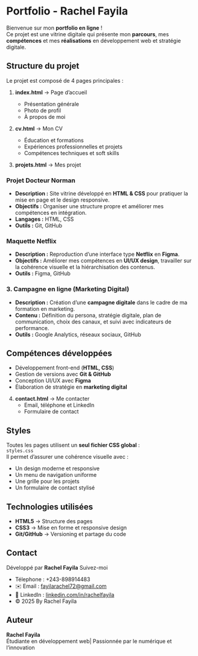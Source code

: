 # Portfolio - Rachel Fayila

Bienvenue sur mon **portfolio en ligne** !  
Ce projet est une vitrine digitale qui présente mon **parcours**, mes **compétences** et mes **réalisations** en développement web et stratégie digitale.

## Structure du projet

Le projet est composé de 4 pages principales :

1. **index.html** → Page d’accueil  
   - Présentation générale  
   - Photo de profil  
   - À propos de moi  

2. **cv.html** → Mon CV  
   -  Éducation et formations  
   -  Expériences professionnelles et projets  
   -  Compétences techniques et soft skills  

3. **projets.html** → Mes projet

### Projet Docteur Norman  
- **Description :** Site vitrine développé en **HTML & CSS** pour pratiquer la mise en page et le design responsive.  
- **Objectifs :** Organiser une structure propre et améliorer mes compétences en intégration.  
- **Langages :** HTML, CSS  
- **Outils :** Git, GitHub  

### Maquette Netflix  
- **Description :** Reproduction d’une interface type **Netflix** en **Figma**.  
- **Objectifs :** Améliorer mes compétences en **UI/UX design**, travailler sur la cohérence visuelle et la hiérarchisation des contenus.  
- **Outils :** Figma, GitHub  

### 3. Campagne en ligne (Marketing Digital)  
- **Description :** Création d’une **campagne digitale** dans le cadre de ma formation en marketing.  
- **Contenu :** Définition du persona, stratégie digitale, plan de communication, choix des canaux, et suivi avec   indicateurs de performance.  
- **Outils :** Google Analytics, réseaux sociaux, GitHub  

## Compétences développées  
- Développement front-end (**HTML, CSS**)  
- Gestion de versions avec **Git & GitHub**  
- Conception UI/UX avec **Figma**  
- Élaboration de stratégie en **marketing digital**  

4. **contact.html** → Me contacter  
   - Email, téléphone et LinkedIn  
   - Formulaire de contact  

## Styles

Toutes les pages utilisent un **seul fichier CSS global** :  
`styles.css`  
Il permet d’assurer une cohérence visuelle avec :  
- Un design moderne et responsive  
- Un menu de navigation uniforme  
- Une grille pour les projets  
- Un formulaire de contact stylisé  

## Technologies utilisées

- **HTML5** → Structure des pages  
- **CSS3** → Mise en forme et responsive design  
- **Git/GitHub** → Versioning et partage du code  

## Contact

 Développé par **Rachel Fayila**
Suivez-moi 
- Télephone : +243-898914483 
- ✉️ Email : [fayilarachel72@gmail.com](mailto:fayilarachel72@gmail.com)  
- 🔗 LinkedIn : [linkedin.com/in/rachelfayila](https://www.linkedin.com/in/rachelfayila)  
- © 2025 By Rachel Fayila

## Auteur  
 **Rachel Fayila**  
Étudiante en développement web| Passionnée par le numérique et l’innovation  

